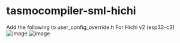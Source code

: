 # tasmocompiler-sml-hichi
Add the following to user_config_override.h
For Hichi v2 (esp32-c3)
![image](https://github.com/user-attachments/assets/5dbc8a44-824d-41b5-9327-7cfffe326e09)
![image](https://github.com/user-attachments/assets/5d094e11-f3b5-4cde-86e0-48d7259b16d1)

